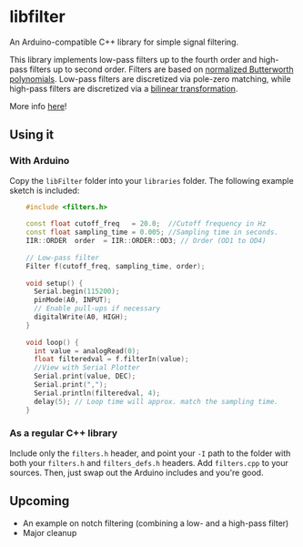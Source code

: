 # libfilter
An Arduino-compatible C++ library for simple signal filtering. 

This library implements low-pass filters up to the fourth order and high-pass filters up to second order. 
Filters are based on [normalized Butterworth polynomials](https://en.wikipedia.org/wiki/Butterworth_filter). 
Low-pass filters are discretized via pole-zero matching, while high-pass filters are discretized via a [bilinear transformation](https://en.wikipedia.org/wiki/Bilinear_transform).

More info [here](http://martinvb.com/wp/minimalist-low-pass-filter-library/)!

## Using it 

### With Arduino

Copy the `libFilter` folder into your `libraries` folder. The following example sketch is included:
```cpp
    #include <filters.h>
    
    const float cutoff_freq   = 20.0;  //Cutoff frequency in Hz
    const float sampling_time = 0.005; //Sampling time in seconds.
    IIR::ORDER  order  = IIR::ORDER::OD3; // Order (OD1 to OD4)
    
    // Low-pass filter
    Filter f(cutoff_freq, sampling_time, order);
    
    void setup() {
      Serial.begin(115200);
      pinMode(A0, INPUT);
      // Enable pull-ups if necessary
      digitalWrite(A0, HIGH);
    }
    
    void loop() {
      int value = analogRead(0);
      float filteredval = f.filterIn(value);
      //View with Serial Plotter
      Serial.print(value, DEC);
      Serial.print(",");
      Serial.println(filteredval, 4);
      delay(5); // Loop time will approx. match the sampling time.
    }
```
### As a regular C++ library

Include only the `filters.h` header, and point your `-I` path to the folder with both your `filters.h` and `filters_defs.h` headers.
Add `filters.cpp` to your sources. Then, just swap out the Arduino includes and you're good.  

## Upcoming 

- An example on notch filtering (combining a low- and a high-pass filter) 
- Major cleanup 

